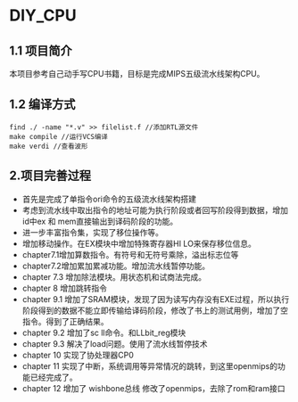 # DIY_CPU
## 1.1 项目简介
本项目参考自己动手写CPU书籍，目标是完成MIPS五级流水线架构CPU。
## 1.2 编译方式
```
find ./ -name "*.v" >> filelist.f //添加RTL源文件
make compile //运行VCS编译
make verdi //查看波形
```
## 2.项目完善过程

- 首先是完成了单指令ori命令的五级流水线架构搭建
- 考虑到流水线中取出指令的地址可能为执行阶段或者回写阶段得到数据，增加id中ex 和 mem直接输出到译码阶段的功能。
- 进一步丰富指令集，实现了移位操作等。
- 增加移动操作。在EX模块中增加特殊寄存器HI LO来保存移位信息。
- chapter7.1增加算数指令。有符号和无符号乘除，溢出标志位等
- chapter7.2增加累加累减功能。增加流水线暂停功能。
- chapter 7.3 增加除法模块。用状态机和试商法完成。
- chapter 8 增加跳转指令
- chapter 9.1 增加了SRAM模块，发现了因为读写内存没有EXE过程，所以执行阶段得到的数据不能立即传输给译码阶段，修改了书上的测试用例，增加了空指令。得到了正确结果。
- chapter 9.2 增加了sc ll命令。和LLbit_reg模块
- chapter 9.3 解决了load问题。使用了流水线暂停技术
- chapter 10 实现了协处理器CP0
- chapter 11 实现了中断，系统调用等异常情况的跳转，到这里openmips的功能已经完成了。
- chapter 12 增加了 wishbone总线 修改了openmips，去除了rom和ram接口